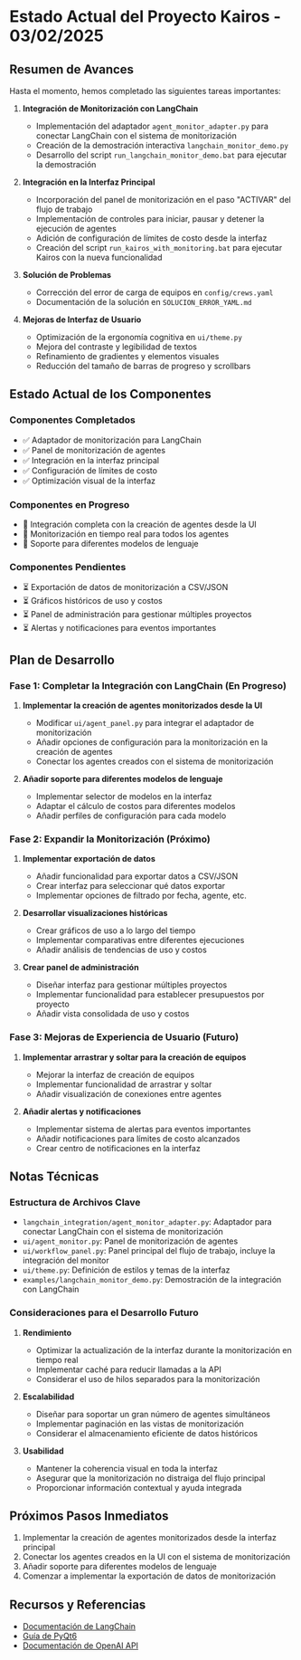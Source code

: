 # Estado Actual del Proyecto Kairos - 03/02/2025

## Resumen de Avances

Hasta el momento, hemos completado las siguientes tareas importantes:

1. **Integración de Monitorización con LangChain**
   - Implementación del adaptador `agent_monitor_adapter.py` para conectar LangChain con el sistema de monitorización
   - Creación de la demostración interactiva `langchain_monitor_demo.py`
   - Desarrollo del script `run_langchain_monitor_demo.bat` para ejecutar la demostración

2. **Integración en la Interfaz Principal**
   - Incorporación del panel de monitorización en el paso "ACTIVAR" del flujo de trabajo
   - Implementación de controles para iniciar, pausar y detener la ejecución de agentes
   - Adición de configuración de límites de costo desde la interfaz
   - Creación del script `run_kairos_with_monitoring.bat` para ejecutar Kairos con la nueva funcionalidad

3. **Solución de Problemas**
   - Corrección del error de carga de equipos en `config/crews.yaml`
   - Documentación de la solución en `SOLUCION_ERROR_YAML.md`

4. **Mejoras de Interfaz de Usuario**
   - Optimización de la ergonomía cognitiva en `ui/theme.py`
   - Mejora del contraste y legibilidad de textos
   - Refinamiento de gradientes y elementos visuales
   - Reducción del tamaño de barras de progreso y scrollbars

## Estado Actual de los Componentes

### Componentes Completados

- ✅ Adaptador de monitorización para LangChain
- ✅ Panel de monitorización de agentes
- ✅ Integración en la interfaz principal
- ✅ Configuración de límites de costo
- ✅ Optimización visual de la interfaz

### Componentes en Progreso

- 🔄 Integración completa con la creación de agentes desde la UI
- 🔄 Monitorización en tiempo real para todos los agentes
- 🔄 Soporte para diferentes modelos de lenguaje

### Componentes Pendientes

- ⏳ Exportación de datos de monitorización a CSV/JSON
- ⏳ Gráficos históricos de uso y costos
- ⏳ Panel de administración para gestionar múltiples proyectos
- ⏳ Alertas y notificaciones para eventos importantes

## Plan de Desarrollo

### Fase 1: Completar la Integración con LangChain (En Progreso)

1. **Implementar la creación de agentes monitorizados desde la UI**
   - Modificar `ui/agent_panel.py` para integrar el adaptador de monitorización
   - Añadir opciones de configuración para la monitorización en la creación de agentes
   - Conectar los agentes creados con el sistema de monitorización

2. **Añadir soporte para diferentes modelos de lenguaje**
   - Implementar selector de modelos en la interfaz
   - Adaptar el cálculo de costos para diferentes modelos
   - Añadir perfiles de configuración para cada modelo

### Fase 2: Expandir la Monitorización (Próximo)

1. **Implementar exportación de datos**
   - Añadir funcionalidad para exportar datos a CSV/JSON
   - Crear interfaz para seleccionar qué datos exportar
   - Implementar opciones de filtrado por fecha, agente, etc.

2. **Desarrollar visualizaciones históricas**
   - Crear gráficos de uso a lo largo del tiempo
   - Implementar comparativas entre diferentes ejecuciones
   - Añadir análisis de tendencias de uso y costos

3. **Crear panel de administración**
   - Diseñar interfaz para gestionar múltiples proyectos
   - Implementar funcionalidad para establecer presupuestos por proyecto
   - Añadir vista consolidada de uso y costos

### Fase 3: Mejoras de Experiencia de Usuario (Futuro)

1. **Implementar arrastrar y soltar para la creación de equipos**
   - Mejorar la interfaz de creación de equipos
   - Implementar funcionalidad de arrastrar y soltar
   - Añadir visualización de conexiones entre agentes

2. **Añadir alertas y notificaciones**
   - Implementar sistema de alertas para eventos importantes
   - Añadir notificaciones para límites de costo alcanzados
   - Crear centro de notificaciones en la interfaz

## Notas Técnicas

### Estructura de Archivos Clave

- `langchain_integration/agent_monitor_adapter.py`: Adaptador para conectar LangChain con el sistema de monitorización
- `ui/agent_monitor.py`: Panel de monitorización de agentes
- `ui/workflow_panel.py`: Panel principal del flujo de trabajo, incluye la integración del monitor
- `ui/theme.py`: Definición de estilos y temas de la interfaz
- `examples/langchain_monitor_demo.py`: Demostración de la integración con LangChain

### Consideraciones para el Desarrollo Futuro

1. **Rendimiento**
   - Optimizar la actualización de la interfaz durante la monitorización en tiempo real
   - Implementar caché para reducir llamadas a la API
   - Considerar el uso de hilos separados para la monitorización

2. **Escalabilidad**
   - Diseñar para soportar un gran número de agentes simultáneos
   - Implementar paginación en las vistas de monitorización
   - Considerar el almacenamiento eficiente de datos históricos

3. **Usabilidad**
   - Mantener la coherencia visual en toda la interfaz
   - Asegurar que la monitorización no distraiga del flujo principal
   - Proporcionar información contextual y ayuda integrada

## Próximos Pasos Inmediatos

1. Implementar la creación de agentes monitorizados desde la interfaz principal
2. Conectar los agentes creados en la UI con el sistema de monitorización
3. Añadir soporte para diferentes modelos de lenguaje
4. Comenzar a implementar la exportación de datos de monitorización

## Recursos y Referencias

- [Documentación de LangChain](https://python.langchain.com/docs/get_started/introduction)
- [Guía de PyQt6](https://www.pythonguis.com/pyqt6-tutorial/)
- [Documentación de OpenAI API](https://platform.openai.com/docs/api-reference)
